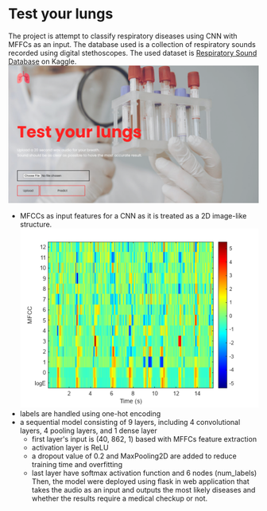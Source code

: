 # Test your lungs
The project is attempt to classify respiratory diseases using CNN with MFFCs as an input. The database used is a collection of respiratory sounds recorded using digital stethoscopes. The used dataset is [Respiratory Sound Database](https://www.kaggle.com/datasets/vbookshelf/respiratory-sound-database) on Kaggle. <br>
![screenshot from UI](assets/rep.png)
* MFCCs as input features for a CNN as it is treated as a 2D image-like structure. <br>
![MFCCs Visualization](assets/mfccs.png)
* labels are handled using one-hot encoding
* a sequential model consisting of 9 layers, including 4 convolutional layers, 4 pooling layers, and 1 dense layer
  * first layer's input is (40, 862, 1) based with MFFCs feature extraction
  * activation layer is ReLU
  * a dropout value of 0.2 and MaxPooling2D are added to reduce training time and overfitting
  * last layer have softmax activation function and 6 nodes (num\_labels)
Then, the model were deployed using flask in web application that takes the audio as an input and outputs the most likely diseases and whether the results require a medical checkup or not.
